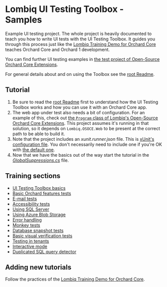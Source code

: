 # Lombiq UI Testing Toolbox - Samples

Example UI testing project. The whole project is heavily documented to teach you how to write UI tests with the UI Testing Toolbox. It guides you through this process just like the [Lombiq Training Demo for Orchard Core](https://github.com/Lombiq/Orchard-Training-Demo-Module) teaches Orchard Core and Orchard 1 development.

You can find further UI testing examples in [the test project of Open-Source Orchard Core Extensions](https://github.com/Lombiq/Open-Source-Orchard-Core-Extensions/tree/dev/test/Lombiq.OSOCE.Tests.UI).

For general details about and on using the Toolbox see the [root Readme](../Readme.md).

## Tutorial

1. Be sure to read the [root Readme](../Readme.md) first to understand how the UI Testing Toolbox works and how you can use it with an Orchard Core app.
2. The web app under test also needs a bit of configuration. For an example of this, check out [the `Program` class of Lombiq's Open-Source Orchard Core Extensions](https://github.com/Lombiq/Open-Source-Orchard-Core-Extensions/blob/dev/src/Lombiq.OSOCE.Web/Program.cs). This project assumes it's running in that solution, so it depends on `Lombiq.OSOCE.Web` to be present at the correct path to be able to build it.
3. Note that the project includes an _xunit.runner.json_ file. This is [xUnit's configuration file](https://xunit.net/docs/configuration-files). You don't necessarily need to include one if you're OK with [the default one](https://github.com/Lombiq/UI-Testing-Toolbox/blob/dev/Lombiq.Tests.UI/xunit.runner.json).
4. Now that we have the basics out of the way start the tutorial in the [_GlobalSuppressions.cs_](GlobalSuppressions.cs) file.

## Training sections

- [UI Testing Toolbox basics](GlobalSuppressions.cs)
- [Basic Orchard features tests](Tests/BasicOrchardFeaturesTests.cs)
- [E-mail tests](Tests/EmailTests.cs)
- [Accessibility tests](Tests/AccessibilityTest.cs)
- [Using SQL Server](Tests/SqlServerTests.cs)
- [Using Azure Blob Storage](Tests/AzureBlobStorageTests.cs)
- [Error handling](Tests/ErrorHandlingTests.cs)
- [Monkey tests](Tests/MonkeyTests.cs)
- [Database snapshot tests](Tests/DatabaseSnapshotTests.cs)
- [Basic visual verification tests](Tests/BasicVisualVerificationTests.cs)
- [Testing in tenants](Tests/TenantTests.cs)
- [Interactive mode](Tests/InteractiveModeTests.cs)
- [Duplicated SQL query detector](Tests/DuplicatedSqlQueryDetectorTests.cs)

## Adding new tutorials

Follow the practices of the [Lombiq Training Demo for Orchard Core](https://github.com/Lombiq/Orchard-Training-Demo-Module#contributing-and-support).
